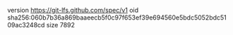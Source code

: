 version https://git-lfs.github.com/spec/v1
oid sha256:060b7b36a869baaeecb5f0c97f653ef39e694560e5bdc5052bdc5109ac3248cd
size 7892
